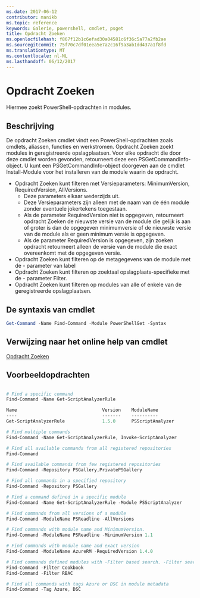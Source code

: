 ```yaml
---
ms.date: 2017-06-12
contributor: manikb
ms.topic: reference
keywords: Galerie, powershell, cmdlet, psget
title: Opdracht Zoeken
ms.openlocfilehash: f867f12b1c6efad30a04581c6f36c5a77a2fb2ae
ms.sourcegitcommit: 75f70c7df01eea5e7a2c16f9a3ab1dd437a1f8fd
ms.translationtype: MT
ms.contentlocale: nl-NL
ms.lasthandoff: 06/12/2017
---
```

# <a name="find-command"></a>Opdracht Zoeken

Hiermee zoekt PowerShell-opdrachten in modules.

## <a name="description"></a>Beschrijving
De opdracht Zoeken cmdlet vindt een PowerShell-opdrachten zoals cmdlets, aliassen, functies en werkstromen. Opdracht Zoeken zoekt modules in geregistreerde opslagplaatsen.
Voor elke opdracht die door deze cmdlet worden gevonden, retourneert deze een PSGetCommandInfo-object. U kunt een PSGetCommandInfo-object doorgeven aan de cmdlet Install-Module voor het installeren van de module waarin de opdracht.

- Opdracht Zoeken kunt filteren met Versieparameters: MinimumVersion, RequiredVersion, AllVersions.
  - Deze parameters elkaar wederzijds uit.
  - Deze Versieparameters zijn alleen met de naam van de één module zonder eventuele jokertekens toegestaan.
  - Als de parameter RequiredVersion niet is opgegeven, retourneert opdracht Zoeken de nieuwste versie van de module die gelijk is aan of groter is dan de opgegeven minimumversie of de nieuwste versie van de module als er geen minimum versie is opgegeven.
  - Als de parameter RequiredVersion is opgegeven, zijn zoeken opdracht retourneert alleen de versie van de module die exact overeenkomt met de opgegeven versie.
- Opdracht Zoeken kunt filteren op de metagegevens van de module met de - parameter van label
- Opdracht Zoeken kunt filteren op zoektaal opslagplaats-specifieke met de - parameter Filter.
- Opdracht Zoeken kunt filteren op modules van alle of enkele van de geregistreerde opslagplaatsen.

## <a name="cmdlet-syntax"></a>De syntaxis van cmdlet
```powershell
Get-Command -Name Find-Command -Module PowerShellGet -Syntax
```

## <a name="cmdlet-online-help-reference"></a>Verwijzing naar het online help van cmdlet

[Opdracht Zoeken](http://go.microsoft.com/fwlink/?LinkId=733636)

## <a name="example-commands"></a>Voorbeeldopdrachten
```powershell

# Find a specific command
Find-Command -Name Get-ScriptAnalyzerRule

Name                                Version    ModuleName                          Repository
----                                -------    ----------                          ----------
Get-ScriptAnalyzerRule              1.5.0      PSScriptAnalyzer                    PSGallery

# Find multiple commands
Find-Command -Name Get-ScriptAnalyzerRule, Invoke-ScriptAnalyzer

# Find all available commands from all registered repositories
Find-Command

# Find available commands from few registered repositories
Find-Command -Repository PSGallery,PrivatePSGallery

# Find all commands in a specified repository
Find-Command -Repository PSGallery

# Find a command defined in a specific module
Find-Command -Name Get-ScriptAnalyzerRule -Module PSScriptAnalyzer

# Find commands from all versions of a module
Find-Command -ModuleName PSReadline -AllVersions

# Find commands with module name and MinimumVersion.
Find-Command -ModuleName PSReadline -MinimumVersion 1.1

# Find commands with module name and exact version
Find-Command -ModuleName AzureRM -RequiredVersion 1.4.0

# Find commands defined modules with -Filter based search. -Filter searches in description and module names
Find-Command -Filter Cookbook
Find-Command -Filter RBAC

# Find all commands with tags Azure or DSC in module metadata
Find-Command -Tag Azure, DSC

```


